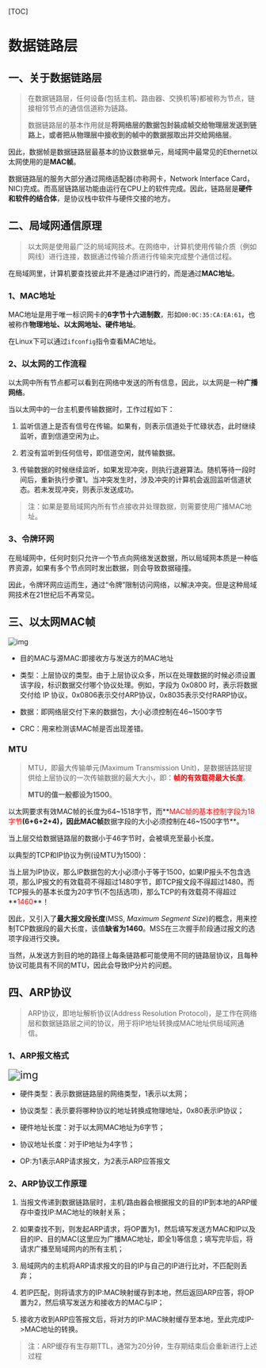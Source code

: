 [TOC]

# 数据链路层

## 一、关于数据链路层

> 在数据链路层，任何设备(包括主机、路由器、交换机等)都被称为节点，链接相邻节点的通信信道称为链路。
>
> 数据链路层的基本作用就是**将网络层的数据包封装成帧交给物理层发送到链路上，或者把从物理层中接收到的帧中的数据报取出并交给网络层**。
>

因此，数据帧是数据链路层最基本的协议数据单元，局域网中最常见的Ethernet以太网使用的是**MAC帧**。

数据链路层的服务大部分通过网络适配器(亦称网卡，Network Interface Card，NIC)完成。而高层链路层功能由运行在CPU上的软件完成。因此，链路层是**硬件和软件的结合体**，是协议栈中软件与硬件交接的地方。

 

## 二、局域网通信原理

> 以太网是使用最广泛的局域网技术。在网络中，计算机使用传输介质（例如网线）进行连接，数据通过传输介质进行传输来完成整个通信过程。

在局域网里，计算机要查找彼此并不是通过IP进行的，而是通过**MAC地址**。

### 1、MAC地址

MAC地址是用于唯一标识网卡的**6字节十六进制数**，形如`00:0C:35:CA:EA:61`，也被称作**物理地址、以太网地址、硬件地址**。

在Linux下可以通过`ifconfig`指令查看MAC地址。

### 2、以太网的工作流程

以太网中所有节点都可以看到在网络中发送的所有信息，因此，以太网是一种**广播网络**。

当以太网中的一台主机要传输数据时，工作过程如下：

1. 监听信道上是否有信号在传输。如果有，则表示信道处于忙碌状态，此时继续监听，直到信道空闲为止。
2. 若没有监听到任何信号，即信道空闲，就传输数据。

3. 传输数据的时候继续监听，如果发现冲突，则执行退避算法。随机等待一段时间后，重新执行步骤1。当冲突发生时，涉及冲突的计算机会返回监听信道状态。若未发现冲突，则表示发送成功。

> 注：如果是要局域网内所有节点接收并处理数据，则需要使用广播MAC地址。
>

### 3、令牌环网

在局域网中，任何时刻只允许一个节点向网络发送数据，所以局域网本质是一种临界资源，如果有多个节点同时发出数据，则会导致数据碰撞。

因此，令牌环网应运而生，通过“令牌”限制访问网络，以解决冲突。但是这种局域网技术在21世纪后不再常见。

 

## 三、以太网MAC帧



![img](https://typora-1307604235.cos.ap-nanjing.myqcloud.com/typora_img/202208091327993.jpg) 

- 目的MAC与源MAC:即接收方与发送方的MAC地址
- 类型：上层协议的类型。由于上层协议众多，所以在处理数据的时候必须设置该字段，标识数据交付哪个协议处理。例如，字段为 0x0800 时，表示将数据交付给 IP 协议，0x0806表示交付ARP协议，0x8035表示交付RARP协议。
- 数据：即网络层交付下来的数据包，大小必须控制在46~1500字节

- CRC：用来检测该MAC帧是否出现差错。

### MTU

> MTU，即最大传输单元(Maximum Transmission Unit)，是数据链路层提供给上层协议的一次传输数据的最大大小，即：<font color=red>**帧的有效载荷最大长度**</font>。
>
> **MTU的值一般都设为1500**。

以太网要求有效MAC帧的长度为64\~1518字节，而**<font color=red>MAC帧的基本控制字段为18字节</font>**(6+6+2+4)，因此MAC帧**数据字段的大小必须控制在46\~1500字节**。

当上层交给数据链路层的数据小于46字节时，会被填充至最小长度。

以典型的TCP和IP协议为例(设MTU为1500)：

当上层为IP协议，那么IP数据包的大小必须小于等于1500，如果IP报头不包含选项，那么IP报文的有效载荷不得超过1480字节，即TCP报文段不得超过1480。而TCP报头的基本长度为20字节(不包括选项)，那么TCP的有效载荷不得超过**<font color=red>1460</font>**！

因此，又引入了**最大报文段长度**(MSS, *Maximum Segment Size*)的概念，用来控制TCP数据段的最大长度，该值**缺省为1460**。MSS在三次握手阶段通过报文的选项字段进行交换。

当然，从发送方到目的地的路径上每条链路都可能使用不同的链路层协议，且每种协议可能具有不同的MTU，因此会导致IP分片的问题。

 

## 四、ARP协议

> ARP协议，即地址解析协议(Address Resolution Protocol)，是工作在网络层和数据链路层之间的协议，用于将IP地址转换成MAC地址供局域网通信。
>

### 1、ARP报文格式

<img src="https://typora-1307604235.cos.ap-nanjing.myqcloud.com/typora_img/202208091327065.jpg" alt="img" style="zoom:150%;" /> 

- 硬件类型：表示数据链路层的网络类型，1表示以太网；
- 协议类型：表示要将哪种协议的地址转换成物理地址，0x80表示IP协议；
- 硬件地址长度：对于以太网MAC地址为6字节；

- 协议地址长度：对于IP地址为4字节；
- OP:为1表示ARP请求报文，为2表示ARP应答报文

### 2、ARP协议工作原理

1. 当报文传递到数据链路层时，主机/路由器会根据报文的目的IP到本地的ARP缓存中查找IP:MAC地址的映射关系；
2. 如果查找不到，则发起ARP请求，将OP置为1，然后填写发送方MAC和IP以及目的IP、目的MAC(这里应为广播MAC地址，即全1)等信息；填写完毕后，将请求广播至局域网内的所有主机；

3. 局域网内的主机将ARP请求报文的目的IP与自己的IP进行比对，不匹配则丢弃；

4. 若IP匹配，则将请求方的IP:MAC映射缓存到本地，然后返回ARP应答，将OP置为2，然后填写发送方和接收方的MAC与IP；

5. 接收方收到ARP应答报文后，将对方的IP:MAC映射缓存至本地，至此完成IP->MAC地址的转换。

> 注：ARP缓存有生存期TTL，通常为20分钟，生存期结束后会重新进行上述过程
>

 



 

 

 

 

 

 

 

 

 

 

 